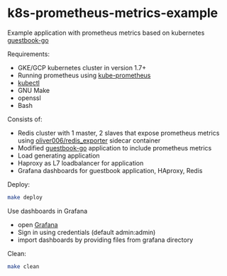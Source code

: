 # k8s-prometheus-metrics-example
Example application with prometheus metrics based on kubernetes [guestbook-go](https://github.com/kubernetes/kubernetes/tree/master/examples/guestbook-go)

Requirements:
* GKE/GCP kubernetes cluster in version 1.7+
* Running prometheus using [kube-prometheus](https://github.com/coreos/prometheus-operator/tree/master/contrib/kube-prometheus)
* [kubectl](https://kubernetes.io/docs/tasks/tools/install-kubectl/)
* GNU Make
* openssl
* Bash

Consists of:
* Redis cluster with 1 master, 2 slaves that expose prometheus metrics using [oliver006/redis_exporter](https://github.com/oliver006/redis_exporter) sidecar container
* Modified [guestbook-go](https://github.com/kubernetes/kubernetes/tree/master/examples/guestbook-go) application to include prometheus metrics
* Load generating application
* Haproxy as L7 loadbalancer for application
* Grafana dashboards for guestbook application, HAproxy, Redis

Deploy:
```bash
make deploy
```

Use dashboards in Grafana
* open [Grafana](http://localhost:8001/api/v1/proxy/namespaces/monitoring/services/grafana:3000)
* Sign in using credentials (default admin:admin)
* import dashboards by providing files from grafana directory


Clean:
```bash
make clean
```
